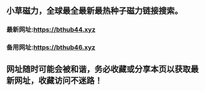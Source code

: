 ## **小草磁力，全球最全最新最热种子磁力链接搜索。**
### 最新网址:<a href="https://bthub44.xyz" target="_blank">https://bthub44.xyz</a>
### 备用网址:<a href="https://bthub46.xyz" target="_blank">https://bthub46.xyz</a>
## 网址随时可能会被和谐，务必收藏或分享本页以获取最新网址，收藏访问不迷路！
